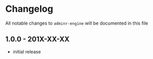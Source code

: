 # Changelog

All notable changes to `adminr-engine` will be documented in this file

## 1.0.0 - 201X-XX-XX

- initial release
